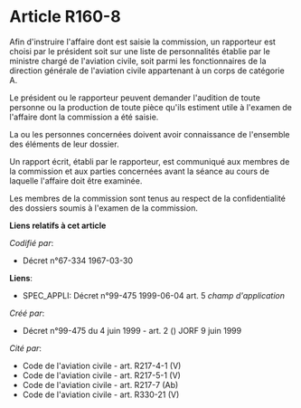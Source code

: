 # Article R160-8

Afin d'instruire l'affaire dont est saisie la commission, un rapporteur est choisi par le président soit sur une liste de
personnalités établie par le ministre chargé de l'aviation civile, soit parmi les fonctionnaires de la direction générale de
l'aviation civile appartenant à un corps de catégorie A.

Le président ou le rapporteur peuvent demander l'audition de toute personne ou la production de toute pièce qu'ils estiment
utile à l'examen de l'affaire dont la commission a été saisie.

La ou les personnes concernées doivent avoir connaissance de l'ensemble des éléments de leur dossier.

Un rapport écrit, établi par le rapporteur, est communiqué aux membres de la commission et aux parties concernées avant la
séance au cours de laquelle l'affaire doit être examinée.

Les membres de la commission sont tenus au respect de la confidentialité des dossiers soumis à l'examen de la commission.

**Liens relatifs à cet article**

_Codifié par_:

  - Décret n°67-334 1967-03-30

**Liens**:

  - SPEC_APPLI: Décret n°99-475 1999-06-04 art. 5 *champ d'application*

_Créé par_:

  - Décret n°99-475 du 4 juin 1999 - art. 2 () JORF 9 juin 1999

_Cité par_:

  - Code de l'aviation civile - art. R217-4-1 (V)
  - Code de l'aviation civile - art. R217-5-1 (V)
  - Code de l'aviation civile - art. R217-7 (Ab)
  - Code de l'aviation civile - art. R330-21 (V)
